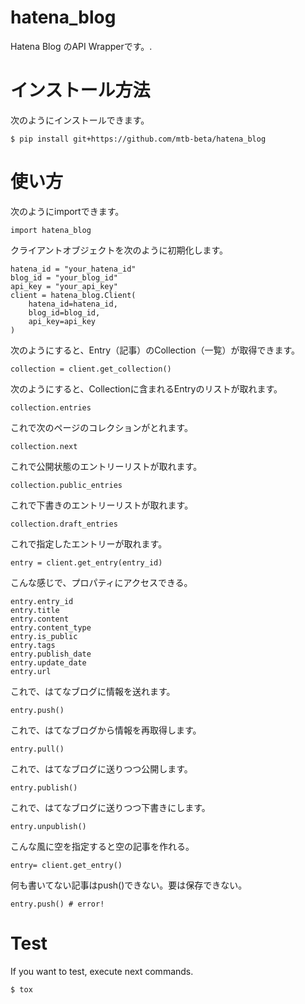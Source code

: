 # hatena_blog

Hatena Blog のAPI Wrapperです。.

# インストール方法

次のようにインストールできます。

```
$ pip install git+https://github.com/mtb-beta/hatena_blog
```

# 使い方

次のようにimportできます。

```
import hatena_blog
```

クライアントオブジェクトを次のように初期化します。

```
hatena_id = "your_hatena_id"
blog_id = "your_blog_id"
api_key = "your_api_key"
client = hatena_blog.Client(
    hatena_id=hatena_id,
    blog_id=blog_id,
    api_key=api_key
)
```

次のようにすると、Entry（記事）のCollection（一覧）が取得できます。
```
collection = client.get_collection()
```

次のようにすると、Collectionに含まれるEntryのリストが取れます。
```
collection.entries
```

これで次のページのコレクションがとれます。
```
collection.next
```

これで公開状態のエントリーリストが取れます。

```
collection.public_entries
```


これで下書きのエントリーリストが取れます。
```
collection.draft_entries
```

これで指定したエントリーが取れます。
```
entry = client.get_entry(entry_id)
```

こんな感じで、プロパティにアクセスできる。
```
entry.entry_id
entry.title
entry.content
entry.content_type
entry.is_public
entry.tags
entry.publish_date
entry.update_date
entry.url
```

これで、はてなブログに情報を送れます。
```
entry.push()
```

これで、はてなブログから情報を再取得します。
```
entry.pull()
```

これで、はてなブログに送りつつ公開します。
```
entry.publish()
```

これで、はてなブログに送りつつ下書きにします。
```
entry.unpublish()
```

こんな風に空を指定すると空の記事を作れる。
```
entry= client.get_entry()
```

何も書いてない記事はpush()できない。要は保存できない。
```
entry.push() # error!
```


# Test

If you want to test, execute next commands.

```
$ tox
```
